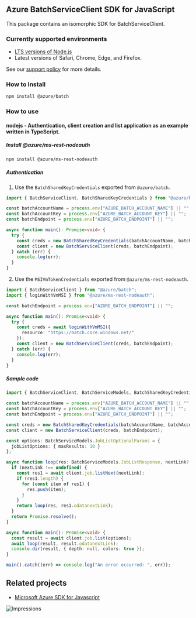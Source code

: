 ## Azure BatchServiceClient SDK for JavaScript

This package contains an isomorphic SDK for BatchServiceClient.

### Currently supported environments

- [LTS versions of Node.js](https://github.com/nodejs/release#release-schedule)
- Latest versions of Safari, Chrome, Edge, and Firefox.

See our [support policy](https://github.com/Azure/azure-sdk-for-js/blob/main/SUPPORT.md) for more details.

### How to Install

```bash
npm install @azure/batch
```

### How to use

#### nodejs - Authentication, client creation and list application as an example written in TypeScript.

##### Install @azure/ms-rest-nodeauth

```bash
npm install @azure/ms-rest-nodeauth
```

##### Authentication

1. Use the `BatchSharedKeyCredentials` exported from `@azure/batch`.

```typescript
import { BatchServiceClient, BatchSharedKeyCredentials } from "@azure/batch";

const batchAccountName = process.env["AZURE_BATCH_ACCOUNT_NAME"] || "";
const batchAccountKey = process.env["AZURE_BATCH_ACCOUNT_KEY"] || "";
const batchEndpoint = process.env["AZURE_BATCH_ENDPOINT"] || "";

async function main(): Promise<void> {
  try {
    const creds = new BatchSharedKeyCredentials(batchAccountName, batchAccountKey);
    const client = new BatchServiceClient(creds, batchEndpoint);
  } catch (err) {
    console.log(err);
  }
}
```

2. Use the `MSIVmTokenCredentials` exported from `@azure/ms-rest-nodeauth`.

```typescript
import { BatchServiceClient } from "@azure/batch";
import { loginWithVmMSI } from "@azure/ms-rest-nodeauth";

const batchEndpoint = process.env["AZURE_BATCH_ENDPOINT"] || "";

async function main(): Promise<void> {
  try {
    const creds = await loginWithVmMSI({
      resource: "https://batch.core.windows.net/"
    });
    const client = new BatchServiceClient(creds, batchEndpoint);
  } catch (err) {
    console.log(err);
  }
}
```

##### Sample code

```typescript
import { BatchServiceClient, BatchServiceModels, BatchSharedKeyCredentials } from "@azure/batch";

const batchAccountName = process.env["AZURE_BATCH_ACCOUNT_NAME"] || "";
const batchAccountKey = process.env["AZURE_BATCH_ACCOUNT_KEY"] || "";
const batchEndpoint = process.env["AZURE_BATCH_ENDPOINT"] || "";

const creds = new BatchSharedKeyCredentials(batchAccountName, batchAccountKey);
const client = new BatchServiceClient(creds, batchEndpoint);

const options: BatchServiceModels.JobListOptionalParams = {
  jobListOptions: { maxResults: 10 }
};

async function loop(res: BatchServiceModels.JobListResponse, nextLink?: string): Promise<void> {
  if (nextLink !== undefined) {
    const res1 = await client.job.listNext(nextLink);
    if (res1.length) {
      for (const item of res1) {
        res.push(item);
      }
    }
    return loop(res, res1.odatanextLink);
  }
  return Promise.resolve();
}

async function main(): Promise<void> {
  const result = await client.job.list(options);
  await loop(result, result.odatanextLink);
  console.dir(result, { depth: null, colors: true });
}

main().catch((err) => console.log("An error occurred: ", err));
```

## Related projects

- [Microsoft Azure SDK for Javascript](https://github.com/Azure/azure-sdk-for-js)

![Impressions](https://azure-sdk-impressions.azurewebsites.net/api/impressions/azure-sdk-for-js%2Fsdk%2Fbatch%2Fbatch%2FREADME.png)